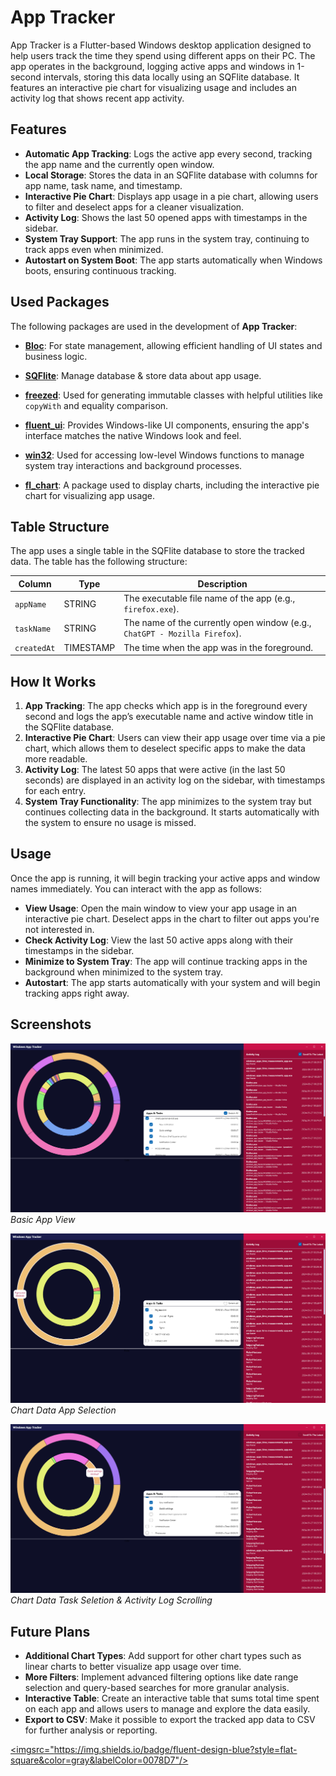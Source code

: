 # App Tracker

App Tracker is a Flutter-based Windows desktop application designed to help users track the time they spend using different apps on their PC. The app operates in the background, logging active apps and windows in 1-second intervals, storing this data locally using an SQFlite database. It features an interactive pie chart for visualizing usage and includes an activity log that shows recent app activity.

## Features

- **Automatic App Tracking**: Logs the active app every second, tracking the app name and the currently open window.
- **Local Storage**: Stores the data in an SQFlite database with columns for app name, task name, and timestamp.
- **Interactive Pie Chart**: Displays app usage in a pie chart, allowing users to filter and deselect apps for a cleaner visualization.
- **Activity Log**: Shows the last 50 opened apps with timestamps in the sidebar.
- **System Tray Support**: The app runs in the system tray, continuing to track apps even when minimized.
- **Autostart on System Boot**: The app starts automatically when Windows boots, ensuring continuous tracking.

## Used Packages

The following packages are used in the development of **App Tracker**:

- **[Bloc](https://pub.dev/packages/bloc)**: For state management, allowing efficient handling of UI states and business logic.
- **[SQFlite](https://pub.dev/packages/sqflite)**: Manage database & store data about app usage.
- **[freezed](https://pub.dev/packages/freezed)**: Used for generating immutable classes with helpful utilities like `copyWith` and equality comparison.
- **[fluent_ui](https://pub.dev/packages/fluent_ui)**: Provides Windows-like UI components, ensuring the app's interface matches the native Windows look and feel.

- **[win32](https://pub.dev/packages/win32)**: Used for accessing low-level Windows functions to manage system tray interactions and background processes.
- **[fl_chart](https://pub.dev/packages/fl_chart)**: A package used to display charts, including the interactive pie chart for visualizing app usage.


## Table Structure

The app uses a single table in the SQFlite database to store the tracked data. The table has the following structure:

| Column      | Type      | Description                                                              |
| ----------- | --------- | ------------------------------------------------------------------------ |
| `appName`   | STRING    | The executable file name of the app (e.g., `firefox.exe`).                |
| `taskName`  | STRING    | The name of the currently open window (e.g., `ChatGPT - Mozilla Firefox`).|
| `createdAt` | TIMESTAMP | The time when the app was in the foreground.                             |

## How It Works

1. **App Tracking**: The app checks which app is in the foreground every second and logs the app’s executable name and active window title in the SQFlite database.
2. **Interactive Pie Chart**: Users can view their app usage over time via a pie chart, which allows them to deselect specific apps to make the data more readable.
3. **Activity Log**: The latest 50 apps that were active (in the last 50 seconds) are displayed in an activity log on the sidebar, with timestamps for each entry.
4. **System Tray Functionality**: The app minimizes to the system tray but continues collecting data in the background. It starts automatically with the system to ensure no usage is missed.

## Usage

Once the app is running, it will begin tracking your active apps and window names immediately. You can interact with the app as follows:

- **View Usage**: Open the main window to view your app usage in an interactive pie chart. Deselect apps in the chart to filter out apps you're not interested in.
- **Check Activity Log**: View the last 50 active apps along with their timestamps in the sidebar.
- **Minimize to System Tray**: The app will continue tracking apps in the background when minimized to the system tray.
- **Autostart**: The app starts automatically with your system and will begin tracking apps right away.

## Screenshots

![Pie Chart View](screenshots/s1.png)
*Basic App View*

![Activity Log](screenshots/s2.png)
*Chart Data App Selection*

![System Tray](screenshots/s3.png)
*Chart Data Task Seletion & Activity Log Scrolling*

## Future Plans

- **Additional Chart Types**: Add support for other chart types such as linear charts to better visualize app usage over time.
- **More Filters**: Implement advanced filtering options like date range selection and query-based searches for more granular analysis.
- **Interactive Table**: Create an interactive table that sums total time spent on each app and allows users to manage and explore the data easily.
- **Export to CSV**: Make it possible to export the tracked app data to CSV for further analysis or reporting.

<a title="Made with Fluent Design" href="https://github.com/bdlukaa/fluent_ui"><imgsrc="https://img.shields.io/badge/fluent-design-blue?style=flat-square&color=gray&labelColor=0078D7"/></a>
